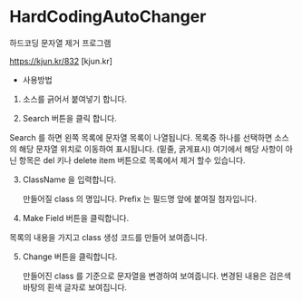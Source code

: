 # HardCodingAutoChanger
하드코딩 문자열 제거 프로그램

https://kjun.kr/832 [kjun.kr]

* 사용방법

1. 소스를 긁어서 붙여넣기 합니다.


2. Search 버튼을 클릭 합니다.

  Search 를 하면 왼쪽 목록에 문자열 목록이 나열됩니다.
  목록중 하나를 선택하면 소스의 해당 문자열 위치로 이동하여 표시됩니다. (밑줄, 굵게표시)
  여기에서 해당 사항이 아닌 항목은 del 키나 delete item 버튼으로 목록에서 제거 할수 있습니다.


3. ClassName 을 입력합니다. 

   만들어질 class 의 명입니다.
   Prefix 는 필드명 앞에 붙여질 첨자입니다.


4. Make Field 버튼을 클릭합니다.

  목록의 내용을 가지고 class 생성 코드를 만들어 보여줍니다.


5. Change 버튼을 클릭합니다.

   만들어진 class 를 기준으로 문자열을 변경하여 보여줍니다.
   변경된 내용은 검은색 바탕의 횐색 글자로 보여집니다.

